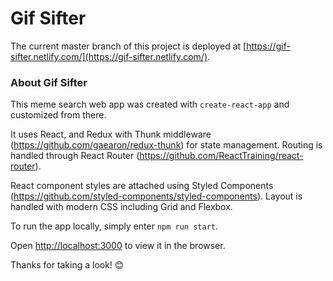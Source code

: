 # Gif Sifter

The current master branch of this project is deployed at [https://gif-sifter.netlify.com/](https://gif-sifter.netlify.com/).

### About Gif Sifter

This meme search web app was created with `create-react-app` and customized from there.

It uses React, and Redux with Thunk middleware (https://github.com/gaearon/redux-thunk) for state management. Routing is handled through React Router (https://github.com/ReactTraining/react-router).

React component styles are attached using Styled Components (https://github.com/styled-components/styled-components). Layout is handled with modern CSS including Grid and Flexbox.

To run the app locally, simply enter `npm run start`.

Open [http://localhost:3000](http://localhost:3000) to view it in the browser.

Thanks for taking a look! 😊
